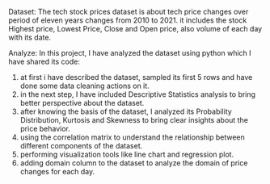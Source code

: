 Dataset:
The tech stock prices dataset is about tech price changes over period of eleven years changes from 2010 to 2021. it includes the stock Highest price, Lowest Price, Close and Open price, also volume of each day with its date.

Analyze:
In this project, I have analyzed the dataset using python which I have shared its code:
1. at first i have described the dataset, sampled its first 5 rows and have done some data cleaning actions on it.
2. in the next step, I have included Descriptive Statistics analysis to bring better perspective about the dataset.
3. after knowing the basis of the dataset, I analyzed its Probability Distribution, Kurtosis and Skewness to bring clear insights about the price behavior.
4. using the correlation matrix to understand the relationship between different components of the dataset.
5. performing visualization tools like line chart and regression plot.
6. adding domain column to the dataset to analyze the domain of price changes for each day.
